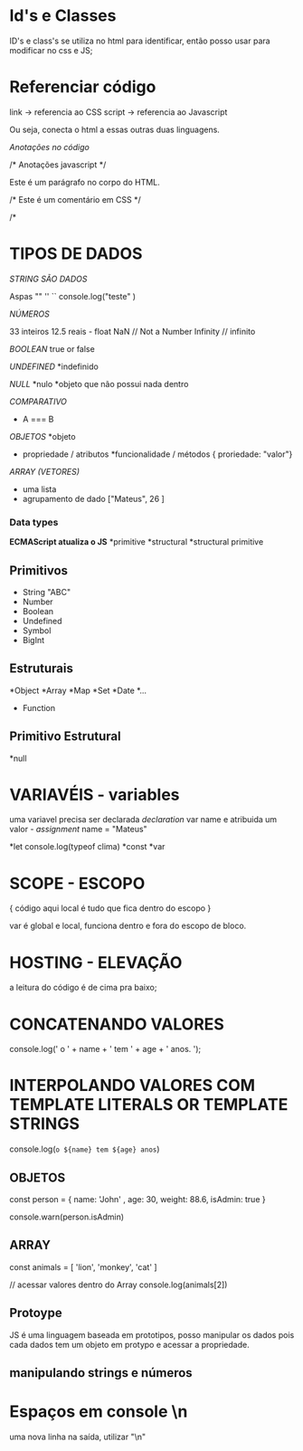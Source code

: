 


# Id's e Classes
ID's e class's se utiliza no html para identificar, então posso usar para modificar no css e JS;


# Referenciar código
link -> referencia ao CSS
script -> referencia ao Javascript

Ou seja, conecta o html a essas outras duas linguagens. 


*Anotações no código*

/* Anotações javascript */


<!-- Este é um comentário em HTML -->
<p>Este é um parágrafo no corpo do HTML.</p>


/* Este é um comentário em CSS */


/*

# TIPOS DE DADOS 

*STRING SÃO DADOS*

Aspas
""
''
``
console.log("teste"  ) 

*NÚMEROS*

33 inteiros
12.5 reais - float
NaN // Not a Number
Infinity // infinito


*BOOLEAN*
true or false

*UNDEFINED*
*indefinido

*NULL*
*nulo
*objeto que não possui nada dentro

*COMPARATIVO*
* A === B

*OBJETOS*
*objeto
* propriedade / atributos
*funcionalidade / métodos
{ proriedade: "valor"}


*ARRAY (VETORES)*
* uma lista
* agrupamento de dado
["Mateus", 26 ]



### Data types

**ECMAScript atualiza o JS**
*primitive
*structural
*structural primitive


## Primitivos
* String "ABC"
* Number
* Boolean
* Undefined
* Symbol
* BigInt

## Estruturais
*Object
   *Array
   *Map
   *Set
   *Date
   *...


* Function

## Primitivo Estrutural
*null


# VARIAVÉIS - variables

uma variavel precisa ser declarada *declaration* var name
 e atribuida um valor - *assignment* name = "Mateus"

*let console.log(typeof clima)
*const
*var

 # SCOPE - ESCOPO
{
código aqui
local é tudo que fica dentro do escopo
}

var é global e local, funciona dentro e fora do escopo de bloco.


# HOSTING - ELEVAÇÃO
a leitura do código é de cima pra baixo;


# CONCATENANDO VALORES 
console.log(' o ' + name + ' tem ' + age + ' anos. ');

# INTERPOLANDO VALORES COM TEMPLATE LITERALS OR TEMPLATE STRINGS
console.log(`o ${name} tem ${age} anos`)

## OBJETOS 

const person = {
name: 'John' ,
age: 30,
weight: 88.6,
isAdmin: true
}

console.warn(person.isAdmin)

## ARRAY

const animals = [
'lion',
'monkey',
'cat'
]

// acessar valores dentro do Array
console.log(animals[2])

## Protoype
JS é uma linguagem baseada em prototipos, posso manipular os dados pois cada dados tem um objeto em protypo e acessar a propriedade.

## manipulando strings e números


# Espaços em console \n

uma nova linha na saída, utilizar "\n" 